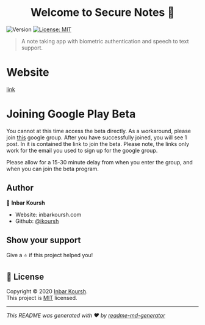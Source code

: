 <h1 align="center">Welcome to Secure Notes 👋</h1>
<p>
  <img alt="Version" src="https://img.shields.io/badge/version-0.0.1-blue.svg?cacheSeconds=2592000" />
  <a href="https://opensource.org/licenses/MIT" target="_blank">
    <img alt="License: MIT" src="https://img.shields.io/badge/License-MIT-yellow.svg" />
  </a>
</p>

> A note taking app with biometric authentication and speech to text support.

Website
=======
[link](https://notes.inbarkoursh.com/)

Joining Google Play Beta
=======
You cannot at this time access the beta directly. As a workaround, please join [this](https://groups.google.com/g/notes-closed-testing/) google group. After you have successfully joined, you will see 1 post. In it is contained the link to join the beta. Please note, the links only work for the email you used to sign up for the google group.

Please allow for a 15-30 minute delay from when you enter the group, and when you can join the beta program.

## Author

👤 **Inbar Koursh**

* Website: inbarkoursh.com
* Github: [@ikoursh](https://github.com/ikoursh)

## Show your support

Give a ⭐️ if this project helped you!

## 📝 License

Copyright © 2020 [Inbar Koursh](https://github.com/ikoursh).<br />
This project is [MIT](https://opensource.org/licenses/MIT) licensed.

***
_This README was generated with ❤️ by [readme-md-generator](https://github.com/kefranabg/readme-md-generator)_
